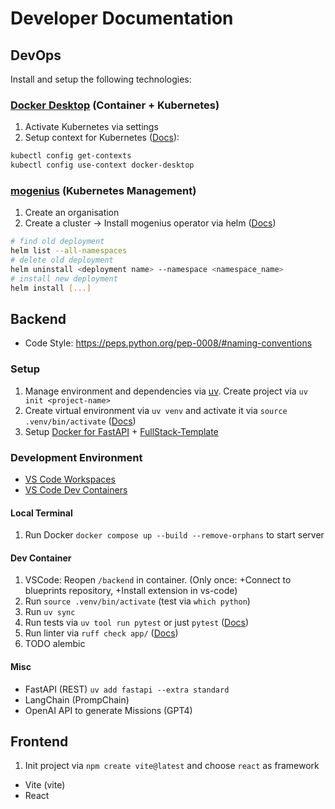 # Developer Documentation

## DevOps

Install and setup the following technologies:

### [Docker Desktop](https://docs.docker.com/desktop/) (Container + Kubernetes)

1. Activate Kubernetes via settings
2. Setup context for Kubernetes ([Docs](https://docs.docker.com/desktop/kubernetes/)):
```bash
kubectl config get-contexts
kubectl config use-context docker-desktop
```

### [mogenius](https://mogenius.com) (Kubernetes Management)

1. Create an organisation
2. Create a cluster -> Install mogenius operator via helm ([Docs](https://docs.mogenius.com/tutorials/how-to-deploy-docker-container-on-kubernetes))
```bash
# find old deployment
helm list --all-namespaces
# delete old deployment
helm uninstall <deployment name> --namespace <namespace_name>
# install new deployment
helm install [...]
```

## Backend

* Code Style: https://peps.python.org/pep-0008/#naming-conventions

### Setup

1. Manage environment and dependencies via [uv](https://github.com/astral-sh/uv). Create project via `uv init <project-name>`
2. Create virtual environment via `uv venv` and activate it via `source .venv/bin/activate` ([Docs](https://fastapi.tiangolo.com/virtual-environments/#create-a-virtual-environment))
3. Setup [Docker for FastAPI](https://fastapi.tiangolo.com/deployment/docker/?h=docker#fastapi-in-containers-docker) + [FullStack-Template](https://github.com/fastapi/full-stack-fastapi-template/tree/master)

### Development Environment

- [VS Code Workspaces](https://code.visualstudio.com/docs/editor/workspaces)
- [VS Code Dev Containers](https://www.youtube.com/watch?v=dihfA7Ol6Mw)

#### Local Terminal

1. Run Docker `docker compose up --build --remove-orphans` to start server

#### Dev Container

1. VSCode: Reopen `/backend` in container. (Only once: +Connect to blueprints repository, +Install extension in vs-code)
2. Run `source .venv/bin/activate` (test via `which python`)
3. Run `uv sync`
4. Run tests via `uv tool run pytest` or just `pytest` ([Docs](https://docs.pytest.org/en/stable/how-to/usage.html))
5. Run linter via `ruff check app/` ([Docs](https://docs.astral.sh/ruff/linter/))
6. TODO alembic

#### Misc

- FastAPI (REST) `uv add fastapi --extra standard`
- LangChain (PrompChain)
- OpenAI API to generate Missions (GPT4)

## Frontend

1. Init project via `npm create vite@latest` and choose `react` as framework

- Vite (vite)
- React
